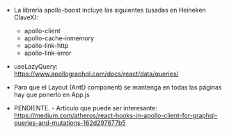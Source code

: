 - La librería apollo-boost incluye las siguientes (usadas en Heineken ClaveX):
  - apollo-client
  - apollo-cache-inmemory
  - apollo-link-http
  - apollo-link-error

- useLazyQuery: https://www.apollographql.com/docs/react/data/queries/
- Para que el Layout (AntD component) se mantenga en todas las páginas hay que ponerlo en App.js
- PENDIENTE. - Artículo que puede ser interesante: https://medium.com/atheros/react-hooks-in-apollo-client-for-graphql-queries-and-mutations-162d297677b5
